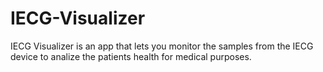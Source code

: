 # IECG-Visualizer
IECG Visualizer is an app that lets you monitor the samples from the IECG device to analize the patients health for medical purposes.
